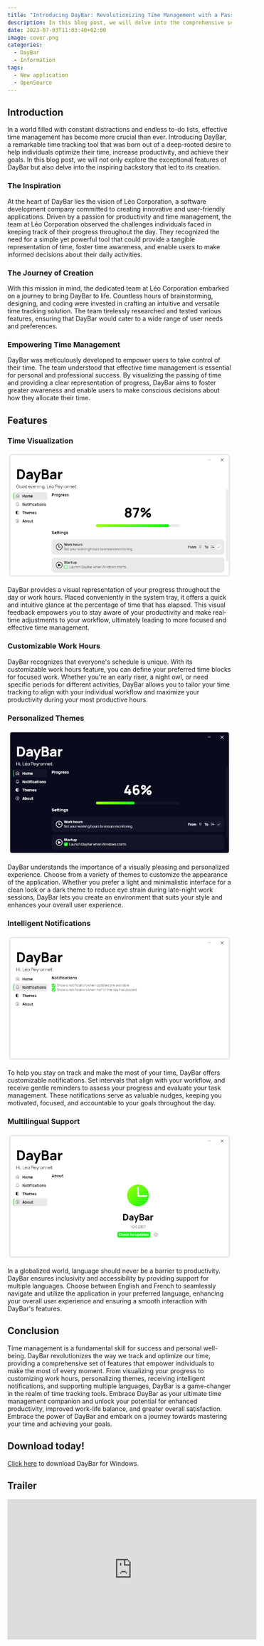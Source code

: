 ```yaml
---
title: "Introducing DayBar: Revolutionizing Time Management with a Passion for Productivity"
description: In this blog post, we will delve into the comprehensive set of features that DayBar offers, ensuring you have a clear understanding of how this tool can revolutionize the way you manage your time.
date: 2023-07-03T11:03:40+02:00
image: cover.png
categories:
  - DayBar
  - Information
tags:
  - New application
  - OpenSource
---
```


## Introduction

In a world filled with constant distractions and endless to-do lists, effective time management has become more crucial than ever. Introducing DayBar, a remarkable time tracking tool that was born out of a deep-rooted desire to help individuals optimize their time, increase productivity, and achieve their goals. In this blog post, we will not only explore the exceptional features of DayBar but also delve into the inspiring backstory that led to its creation.

### The Inspiration

At the heart of DayBar lies the vision of Léo Corporation, a software development company committed to creating innovative and user-friendly applications. Driven by a passion for productivity and time management, the team at Léo Corporation observed the challenges individuals faced in keeping track of their progress throughout the day. They recognized the need for a simple yet powerful tool that could provide a tangible representation of time, foster time awareness, and enable users to make informed decisions about their daily activities.

### The Journey of Creation

With this mission in mind, the dedicated team at Léo Corporation embarked on a journey to bring DayBar to life. Countless hours of brainstorming, designing, and coding were invested in crafting an intuitive and versatile time tracking solution. The team tirelessly researched and tested various features, ensuring that DayBar would cater to a wide range of user needs and preferences.

### Empowering Time Management

DayBar was meticulously developed to empower users to take control of their time. The team understood that effective time management is essential for personal and professional success. By visualizing the passing of time and providing a clear representation of progress, DayBar aims to foster greater awareness and enable users to make conscious decisions about how they allocate their time.

## Features

### Time Visualization

![The home page of DayBar](1.png)

DayBar provides a visual representation of your progress throughout the day or work hours. Placed conveniently in the system tray, it offers a quick and intuitive glance at the percentage of time that has elapsed. This visual feedback empowers you to stay aware of your productivity and make real-time adjustments to your workflow, ultimately leading to more focused and effective time management.

### Customizable Work Hours

DayBar recognizes that everyone's schedule is unique. With its customizable work hours feature, you can define your preferred time blocks for focused work. Whether you're an early riser, a night owl, or need specific periods for different activities, DayBar allows you to tailor your time tracking to align with your individual workflow and maximize your productivity during your most productive hours.

### Personalized Themes

![The home page of DayBar with dark theme enabled](3.png)

DayBar understands the importance of a visually pleasing and personalized experience. Choose from a variety of themes to customize the appearance of the application. Whether you prefer a light and minimalistic interface for a clean look or a dark theme to reduce eye strain during late-night work sessions, DayBar lets you create an environment that suits your style and enhances your overall user experience.

### Intelligent Notifications

![The "Notifications" page of DayBar](2.png)

To help you stay on track and make the most of your time, DayBar offers customizable notifications. Set intervals that align with your workflow, and receive gentle reminders to assess your progress and evaluate your task management. These notifications serve as valuable nudges, keeping you motivated, focused, and accountable to your goals throughout the day.

### Multilingual Support

![The about page of DayBar](4.png)

In a globalized world, language should never be a barrier to productivity. DayBar ensures inclusivity and accessibility by providing support for multiple languages. Choose between English and French to seamlessly navigate and utilize the application in your preferred language, enhancing your overall user experience and ensuring a smooth interaction with DayBar's features.

## Conclusion

Time management is a fundamental skill for success and personal well-being. DayBar revolutionizes the way we track and optimize our time, providing a comprehensive set of features that empower individuals to make the most of every moment. From visualizing your progress to customizing work hours, personalizing themes, receiving intelligent notifications, and supporting multiple languages, DayBar is a game-changer in the realm of time tracking tools. Embrace DayBar as your ultimate time management companion and unlock your potential for enhanced productivity, improved work-life balance, and greater overall satisfaction. Embrace the power of DayBar and embark on a journey towards mastering your time and achieving your goals.

## Download today!

[Click here](https://tinyurl.com/DayBar) to download DayBar for Windows.

## Trailer

<center>
  <iframe width="560" height="315" src="https://www.youtube.com/embed/QO01T_Fb9RM" title="YouTube video player" frameborder="0" allow="accelerometer; autoplay; clipboard-write; encrypted-media; gyroscope; picture-in-picture; web-share" allowfullscreen></iframe>
</center>

